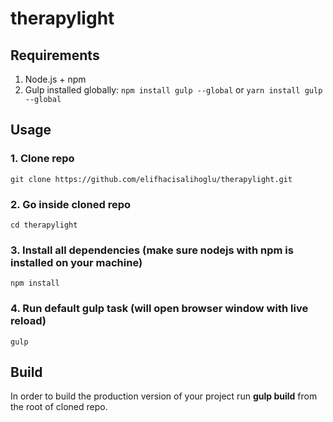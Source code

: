 # therapylight

## Requirements

1. Node.js + npm
2. Gulp installed globally: `npm install gulp --global` or `yarn install gulp --global`

## Usage

### 1. Clone repo
```
git clone https://github.com/elifhacisalihoglu/therapylight.git
```

### 2. Go inside cloned repo
```
cd therapylight
```

### 3. Install all dependencies (make sure nodejs with npm is installed on your machine)
```
npm install
```

### 4. Run default gulp task (will open browser window with live reload)
```
gulp
```

## Build 

In order to build the production version of your project run __gulp build__ from the root of cloned repo.
